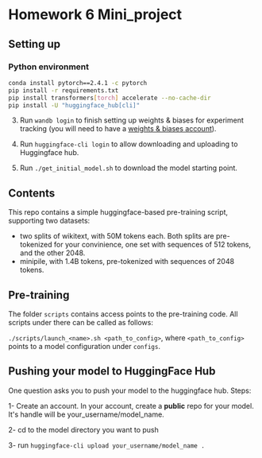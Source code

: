 # Homework 6 Mini_project

## Setting up

### Python environment
```bash
conda install pytorch==2.4.1 -c pytorch
pip install -r requirements.txt
pip install transformers[torch] accelerate --no-cache-dir
pip install -U "huggingface_hub[cli]"
```
3. Run `wandb login` to finish setting up weights & biases for experiment tracking (you will need to have a [weights & biases account](https://wandb.ai/login)).  

4. Run `huggingface-cli login` to allow downloading and uploading to Huggingface hub.  

5. Run `./get_initial_model.sh` to download the model starting point.  

## Contents
This repo contains a simple huggingface-based pre-training script, supporting two datasets:

- two splits of wikitext, with 50M tokens each. Both splits are pre-tokenized for your convinience, one set with sequences of 512 tokens, and the other 2048.
- minipile, with 1.4B tokens, pre-tokenized with sequences of 2048 tokens.


## Pre-training

The folder ```scripts``` contains access points to the pre-training code. All scripts under there can be called as follows:

```./scripts/launch_<name>.sh <path_to_config>```, where ```<path_to_config>``` points to a model configuration under ```configs```.

## Pushing your model to HuggingFace Hub

One question asks you to push your model to the huggingface hub. Steps:

1- Create an account. In your account, create a **public** repo for your model. It's handle will be your_username/model_name.  

2- cd to the model directory you want to push   

3- run ```huggingface-cli upload your_username/model_name .```  

